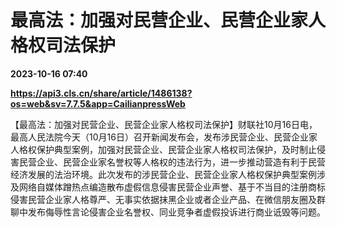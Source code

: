 # 最高法：加强对民营企业、民营企业家人格权司法保护

**2023-10-16 07:40**

**https://api3.cls.cn/share/article/1486138?os=web&sv=7.7.5&app=CailianpressWeb**

【最高法：加强对民营企业、民营企业家人格权司法保护】财联社10月16日电，最高人民法院今天（10月16日）召开新闻发布会，发布涉民营企业、民营企业家人格权保护典型案例，加强对民营企业、民营企业家人格权司法保护，及时制止侵害民营企业、民营企业家名誉权等人格权的违法行为，进一步推动营造有利于民营经济发展的法治环境。此次发布的涉民营企业、民营企业家人格权保护典型案例涉及网络自媒体蹭热点编造散布虚假信息侵害民营企业声誉、基于不当目的注册商标侵害民营企业家人格尊严、无事实依据抹黑企业或者企业产品、在微信朋友圈及群聊中发布侮辱性言论侵害企业名誉权、同业竞争者虚假投诉进行商业诋毁等问题。